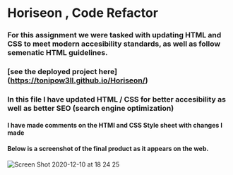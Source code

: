 # Horiseon , Code Refactor

### For this assignment we were tasked with updating HTML and CSS to meet modern accesibility standards, as well as follow semenatic HTML guidelines.
### [see the deployed project here] (https://tonipow3ll.github.io/Horiseon/)
### In this file I have updated HTML / CSS for better accesibility as well as better SEO (search engine optimization)

#### I have made comments on the HTMl and CSS Style sheet with changes I made

#### Below is a screenshot of the final product as it appears on the web.  



![Screen Shot 2020-12-10 at 18 24 25](https://user-images.githubusercontent.com/72999798/101842253-a5fb6480-3b15-11eb-9ffc-7ded877df25c.png)





